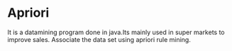 # Apriori
It is a datamining program done in java.Its mainly used in super markets to improve sales. Associate the data set using apriori rule mining.
